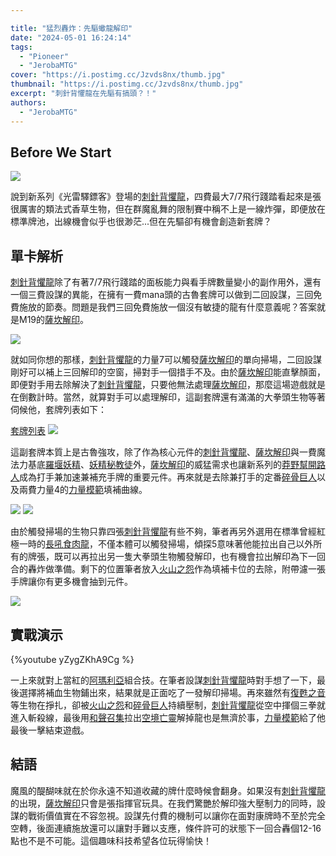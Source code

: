 ```yaml
---

title: "猛烈轟炸：先驅蠍龍解印"
date: "2024-05-01 16:24:14"
tags:
  - "Pioneer"
  - "JerobaMTG"
cover: "https://i.postimg.cc/Jzvds8nx/thumb.jpg"
thumbnail: "https://i.postimg.cc/Jzvds8nx/thumb.jpg"
excerpt: "刺針背懼龍在先驅有搞頭？！"
authors:
  - "JerobaMTG"
---
```


## Before We Start

![](https://i.postimg.cc/Jzvds8nx/thumb.jpg)

說到新系列《光雷驛鏢客》登場的[刺針背懼龍](https://scryfall.com/card/otj/147/stingerback-terror)，四費最大7/7飛行踐踏看起來是張很厲害的類法式香草生物，但在群魔亂舞的限制賽中稱不上是一線炸彈，即便放在標準牌池，出線機會似乎也很渺茫...但在先驅卻有機會創造新套牌？

## 單卡解析

[刺針背懼龍](https://scryfall.com/card/otj/147/stingerback-terror)除了有著7/7飛行踐踏的面板能力與看手牌數量變小的副作用外，還有一個三費設謀的異能，在擁有一費mana頭的古魯套牌可以做到二回設謀，三回免費施放的節奏。問題是我們三回免費施放一個沒有敏捷的龍有什麼意義呢？答案就是M19的[薩坎解印](https://scryfall.com/card/m19/155/sarkhans-unsealing)。

![](https://i.postimg.cc/jsDptg5v/stingerback-unsealing.jpg)

就如同你想的那樣，[刺針背懼龍](https://scryfall.com/card/otj/147/stingerback-terror)的力量7可以觸發[薩坎解印](https://scryfall.com/card/m19/155/sarkhans-unsealing)的單向掃場，二回設謀剛好可以補上三回解印的空窗，掃對手一個措手不及。由於[薩坎解印](https://scryfall.com/card/m19/155/sarkhans-unsealing)能直擊顏面，即便對手用去除解決了[刺針背懼龍](https://scryfall.com/card/otj/147/stingerback-terror)，只要他無法處理[薩坎解印](https://scryfall.com/card/m19/155/sarkhans-unsealing)，那麼這場遊戲就是在倒數計時。當然，就算對手可以處理解印，這副套牌還有滿滿的大拳頭生物等著伺候他，套牌列表如下：

[套牌列表](https://www.mtggoldfish.com/deck/6351724#paper)
![](https://i.postimg.cc/ZRzcTJcd/stingerbackdeck.jpg)


這副套牌本質上是古魯強攻，除了作為核心元件的[刺針背懼龍](https://scryfall.com/card/otj/147/stingerback-terror)、[薩坎解印](https://scryfall.com/card/m19/155/sarkhans-unsealing)與一費魔法力基底[羅堰妖精](https://scryfall.com/card/dom/168/llanowar-elves)、[妖精秘教徒](https://scryfall.com/card/m15/173/elvish-mystic)外，[薩坎解印](https://scryfall.com/card/m19/155/sarkhans-unsealing)的威猛需求也讓新系列的[莽野幫開路人](https://scryfall.com/card/otj/173/outcaster-trailblazer)成為打手兼加速兼補充手牌的重要元件。再來就是去除兼打手的定番[碎骨巨人](https://scryfall.com/card/eld/115/bonecrusher-giant-stomp)以及兩費力量4的[力量模範](https://scryfall.com/card/akh/165/exemplar-of-strength)填補曲線。

![](https://i.postimg.cc/5t9q9k5g/elves-bnc.jpg)
![](https://i.postimg.cc/GpMP4JqC/oct-bnc.jpg)

由於觸發掃場的生物只靠四張[刺針背懼龍](https://scryfall.com/card/otj/147/stingerback-terror)有些不夠，筆者再另外選用在標準曾經紅極一時的[長吼食肉龍](https://scryfall.com/card/lci/171/trumpeting-carnosaur)，不僅本體可以觸發掃場，傾探5意味著他能拉出自己以外所有的牌張，既可以再拉出另一隻大拳頭生物觸發解印，也有機會拉出解印為下一回合的轟炸做準備。剩下的位置筆者放入[火山之怨](https://scryfall.com/card/mom/170/volcanic-spite)作為填補卡位的去除，附帶濾一張手牌讓你有更多機會抽到元件。

![](https://i.postimg.cc/nzYdSQ1S/tcvs.jpg)

## 實戰演示

{%youtube yZygZKhA9Cg %}

一上來就對上當紅的[阿瑪利亞](https://scryfall.com/card/lci/221/amalia-benavides-aguirre)組合技。在筆者設謀[刺針背懼龍](https://scryfall.com/card/otj/147/stingerback-terror)時對手想了一下，最後選擇將補血生物鋪出來，結果就是正面吃了一發解印掃場。再來雖然有[復甦之音](https://scryfall.com/card/2xm/227/voice-of-resurgence)等生物在掙扎，卻被[火山之怨](https://scryfall.com/card/mom/170/volcanic-spite)和[碎骨巨人](https://scryfall.com/card/eld/115/bonecrusher-giant-stomp)持續壓制，[刺針背懼龍](https://scryfall.com/card/otj/147/stingerback-terror)從空中揮個三拳就進入斬殺線，最後用[和聲召集](https://scryfall.com/card/rvr/134/chord-of-calling)拉出[空境亡靈](https://scryfall.com/card/znr/39/skyclave-apparition)解掉龍也是無濟於事，[力量模範](https://scryfall.com/card/akh/165/exemplar-of-strength)給了他最後一擊結束遊戲。

## 結語

魔風的醍醐味就在於你永遠不知道收藏的牌什麼時候會翻身。如果沒有[刺針背懼龍](https://scryfall.com/card/otj/147/stingerback-terror)的出現，[薩坎解印](https://scryfall.com/card/m19/155/sarkhans-unsealing)只會是張指揮官玩具。在我們驚艷於解印強大壓制力的同時，設謀的戰術價值實在不容忽視。設謀先付費的機制可以讓你在面對康牌時不至於完全空轉，後面連續施放還可以讓對手難以支應，條件許可的狀態下一回合轟個12-16點也不是不可能。這個趣味科技希望各位玩得愉快！

